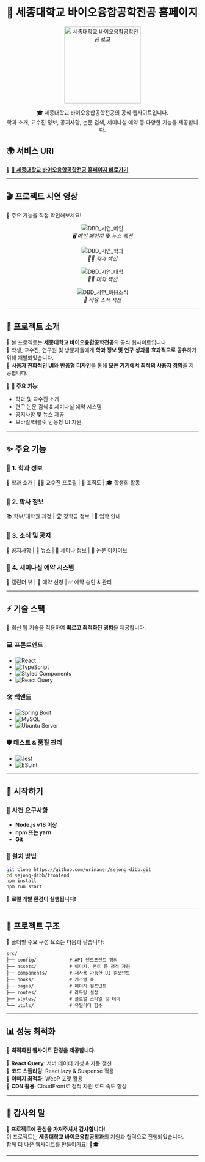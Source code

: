 # **🚀 세종대학교 바이오융합공학전공 홈페이지**  
<p align="center">
  <img src="https://i.namu.wiki/i/rl9I96qi24PeIr4GIPjgN_l0Wv1IvxFBpFTnDpsBrjFnNDEVNboPf00htpycOlrlilpk1iJMbVWsn5VyAkF8Mss1XSWV9DGyIPBE2ttkrCNF8zowi94BEEHyXDbOkd6q72PEucaRPi6KQ_ZmqM058g.svg" alt="세종대학교 바이오융합공학전공 로고" width="200">
</p>

<p align="center">
  🎓 세종대학교 바이오융합공학전공의 공식 웹사이트입니다.<br>
  학과 소개, 교수진 정보, 공지사항, 논문 검색, 세미나실 예약 등 다양한 기능을 제공합니다.
</p>

## 🌍 서비스 URI
🚀 [🔗 **세종대학교 바이오융합공학전공 홈페이지 바로가기**](https://ibb.sejong.ac.kr/)


---

## **🎬 프로젝트 시연 영상**
📢 주요 기능을 직접 확인해보세요!

<p align="center">
  <img src="https://github.com/user-attachments/assets/56b41765-1f3c-4dbf-98ee-697fc7cb8376" alt="DBD_시연_메인">
  <br>
  <em>🖥️ 메인 페이지 및 뉴스 섹션</em>
</p>

<p align="center">
  <img src="https://github.com/user-attachments/assets/c850f8ad-9da0-4223-9ad9-1f9aa3fde23a" alt="DBD_시연_학과">
  <br>
  <em>👨‍🏫 학과 섹션</em>
</p>

<p align="center">
  <img src="https://github.com/user-attachments/assets/896985b2-02b1-498d-abd3-24d89a5d7650" alt="DBD_시연_대학">
  <br>
  <em>👨‍🏫 대학 섹션</em>
</p>

<p align="center">
  <img src="https://github.com/user-attachments/assets/ba7cba19-9332-4e72-946f-8250cd4d6ba1" alt="DBD_시연_바융소식">
  <br>
  <em>📅 바융 소식 섹션</em>
</p>

---

## **📌 프로젝트 소개**
🔹 본 프로젝트는 **세종대학교 바이오융합공학전공**의 공식 웹사이트입니다.  
🔹 학생, 교수진, 연구원 및 방문자들에게 **학과 정보 및 연구 성과를 효과적으로 공유**하기 위해 개발되었습니다.  
🔹 **사용자 친화적인 UI**와 **반응형 디자인**을 통해 **모든 기기에서 최적의 사용자 경험**을 제공합니다.  

📍 **📢 주요 기능**:
- 학과 및 교수진 소개  
- 연구 논문 검색 & 세미나실 예약 시스템  
- 공지사항 및 뉴스 제공  
- 모바일/태블릿 반응형 UI 지원  

---

## **✨ 주요 기능**
### 🔹 1. 학과 정보  
📖 학과 소개 | 👨‍🏫 교수진 프로필 | 🏫 조직도 | 🎓 학생회 활동  

### 🔹 2. 학사 정보  
📚 학부/대학원 과정 | 🏆 장학금 정보 | 📄 입학 안내  

### 🔹 3. 소식 및 공지  
📢 공지사항 | 📰 뉴스 | 🎤 세미나 정보 | 📑 논문 아카이브  

### 🔹 4. 세미나실 예약 시스템  
📅 캘린더 뷰 | 📝 예약 신청 | ✅ 예약 승인 & 관리  

---

## **⚡ 기술 스택**
📌 최신 웹 기술을 적용하여 **빠르고 최적화된 경험**을 제공합니다.

### **💻 프론트엔드**
- ![React](https://img.shields.io/badge/-React-61DAFB?logo=react&logoColor=white&style=flat-square)  
- ![TypeScript](https://img.shields.io/badge/-TypeScript-3178C6?logo=typescript&logoColor=white&style=flat-square)  
- ![Styled Components](https://img.shields.io/badge/-Styled_Components-DB7093?logo=styled-components&logoColor=white&style=flat-square)  
- ![React Query](https://img.shields.io/badge/-React_Query-FF4154?logo=react-query&logoColor=white&style=flat-square)  

### **🛠️ 백엔드**
- ![Spring Boot](https://img.shields.io/badge/-Spring_Boot-6DB33F?logo=spring-boot&logoColor=white&style=flat-square)  
- ![MySQL](https://img.shields.io/badge/-MySQL-4479A1?logo=mysql&logoColor=white&style=flat-square)  
- ![Ubuntu Server](https://img.shields.io/badge/-Ubuntu-6DB33F?logo=ubuntu&logoColor=white&style=flat-square)  

### **🛡️ 테스트 & 품질 관리**
- ![Jest](https://img.shields.io/badge/-Jest-C21325?logo=jest&logoColor=white&style=flat-square)  
- ![ESLint](https://img.shields.io/badge/-ESLint-4B32C3?logo=eslint&logoColor=white&style=flat-square)  

---

## **🚀 시작하기**
### **📌 사전 요구사항**
- **Node.js v18 이상**  
- **npm 또는 yarn**  
- **Git**  

### **📌 설치 방법**
```bash
git clone https://github.com/urinaner/sejong-dibb.git
cd sejong-dibb/frontend
npm install
npm run start
```
🚀 **로컬 개발 환경이 실행됩니다!**  

---

## **📂 프로젝트 구조**
📌 폴더별 주요 구성 요소는 다음과 같습니다:
```
src/
├── config/            # API 엔드포인트 정의
├── assets/            # 이미지, 폰트 등 정적 자원
├── components/        # 재사용 가능한 UI 컴포넌트
├── hooks/             # 커스텀 훅
├── pages/             # 페이지 컴포넌트
├── routes/            # 라우팅 설정
├── styles/            # 글로벌 스타일 및 테마
└── utils/             # 유틸리티 함수
```

---

## **📊 성능 최적화**
🚀 **최적화된 웹사이트 환경을 제공합니다.**  

🔹 **React Query**: 서버 데이터 캐싱 & 자동 갱신  
🔹 **코드 스플리팅**: React.lazy & Suspense 적용  
🔹 **이미지 최적화**: WebP 포맷 활용  
🔹 **CDN 활용**: CloudFront로 정적 자원 로드 속도 향상  

---

## **🎉 감사의 말**
**🙏 프로젝트에 관심을 가져주셔서 감사합니다!**  
이 프로젝트는 **세종대학교 바이오융합공학과**의 지원과 협력으로 진행되었습니다.  
함께 더 나은 웹사이트를 만들어가요! 🚀🎓  

---
